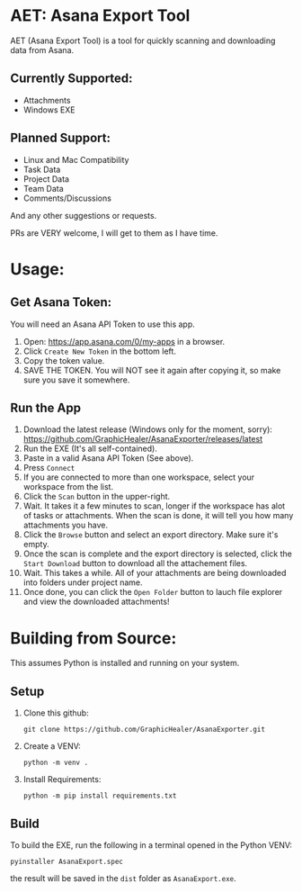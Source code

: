 # AET: Asana Export Tool
AET (Asana Export Tool) is a tool for quickly scanning and downloading data from Asana.

## Currently Supported:
- Attachments
- Windows EXE

## Planned Support:
- Linux and Mac Compatibility
- Task Data
- Project Data
- Team Data
- Comments/Discussions

And any other suggestions or requests.

PRs are VERY welcome, I will get to them as I have time.

# Usage:
## Get Asana Token:
You will need an Asana API Token to use this app.
1. Open: https://app.asana.com/0/my-apps in a browser.
2. Click `Create New Token` in the bottom left.
3. Copy the token value.
4. SAVE THE TOKEN. You will NOT see it again after copying it, so make sure you save it somewhere.

## Run the App
1. Download the latest release (Windows only for the moment, sorry): https://github.com/GraphicHealer/AsanaExporter/releases/latest
2. Run the EXE (It's all self-contained).
3. Paste in a valid Asana API Token (See above).
4. Press `Connect`
5. If you are connected to more than one workspace, select your workspace from the list.
6. Click the `Scan` button in the upper-right.
7. Wait. It takes it a few minutes to scan, longer if the workspace has alot of tasks or attachments. When the scan is done, it will tell you how many attachments you have.
8. Click the `Browse` button and select an export directory. Make sure it's empty.
9.  Once the scan is complete and the export directory is selected, click the `Start Download` button to download all the attachement files.
10. Wait. This takes a while. All of your attachments are being downloaded into folders under project name.
11. Once done, you can click the `Open Folder` button to lauch file explorer and view the downloaded attachments!

# Building from Source:
This assumes Python is installed and running on your system.

## Setup
1. Clone this github:
    ```
    git clone https://github.com/GraphicHealer/AsanaExporter.git
    ```
2. Create a VENV:
    ```
    python -m venv .
    ```
3. Install Requirements:
    ```
    python -m pip install requirements.txt
    ```

## Build
To build the EXE, run the following in a terminal opened in the Python VENV:
```
pyinstaller AsanaExport.spec
```
the result will be saved in the `dist` folder as `AsanaExport.exe`.
